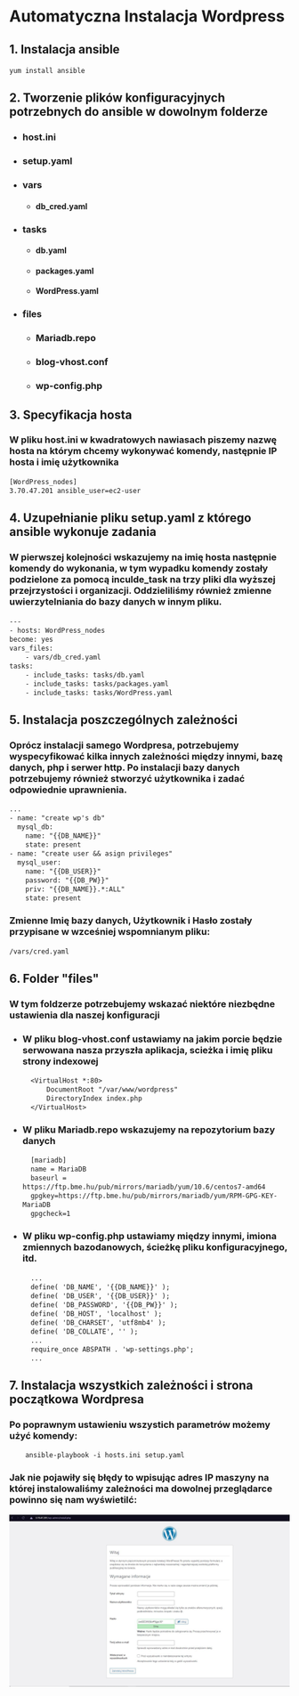 # **Automatyczna Instalacja Wordpress**
## **1.** Instalacja ansible
    yum install ansible 
## **2.** Tworzenie plików konfiguracyjnych potrzebnych do ansible w dowolnym folderze
* ### host.ini
* ### setup.yaml
* ###  vars
    * #### db_cred.yaml
* ###  tasks
    * #### db.yaml
    * #### packages.yaml
    * #### WordPress.yaml
* ### files
    * ### Mariadb.repo
    * ### blog-vhost.conf
    * ### wp-config.php
## **3.** Specyfikacja hosta
### W pliku host.ini w kwadratowych nawiasach piszemy nazwę hosta na którym chcemy wykonywać komendy, następnie IP hosta i imię użytkownika
    [WordPress_nodes]
    3.70.47.201 ansible_user=ec2-user
## **4.** Uzupełnianie pliku setup.yaml z którego ansible wykonuje zadania
### W pierwszej kolejności wskazujemy na imię hosta następnie komendy do wykonania, w tym wypadku komendy zostały podzielone za pomocą inculde_task na trzy pliki dla wyższej przejrzystości i organizacji. Oddzieliliśmy również zmienne uwierzytelniania do bazy danych w innym pliku.
    ---
    - hosts: WordPress_nodes
    become: yes
    vars_files:
        - vars/db_cred.yaml
    tasks:
        - include_tasks: tasks/db.yaml
        - include_tasks: tasks/packages.yaml
        - include_tasks: tasks/WordPress.yaml
## **5.** Instalacja poszczególnych zależności
### Oprócz instalacji samego Wordpresa, potrzebujemy wyspecyfikować kilka innych zależności między innymi, bazę danych, php i serwer http. Po instalacji bazy danych potrzebujemy również stworzyć użytkownika i zadać odpowiednie uprawnienia.
    ...
    - name: "create wp's db"
      mysql_db:
        name: "{{DB_NAME}}"
        state: present
    - name: "create user && asign privileges"
      mysql_user:
        name: "{{DB_USER}}"
        password: "{{DB_PW}}"
        priv: "{{DB_NAME}}.*:ALL"
        state: present
### Zmienne Imię bazy danych, Użytkownik i Hasło zostały przypisane w wzceśniej wspomnianym pliku:
    /vars/cred.yaml
## **6.** Folder "files"
### W tym foldzerze potrzebujemy wskazać niektóre niezbędne ustawienia dla naszej konfiguracji
* ### W pliku blog-vhost.conf ustawiamy na jakim porcie będzie serwowana nasza przyszła aplikacja, scieżka i imię pliku strony indexowej
        <VirtualHost *:80>
            DocumentRoot "/var/www/wordpress"
            DirectoryIndex index.php
        </VirtualHost>
* ### W pliku Mariadb.repo wskazujemy na repozytorium bazy danych
        [mariadb]
        name = MariaDB
        baseurl = https://ftp.bme.hu/pub/mirrors/mariadb/yum/10.6/centos7-amd64
        gpgkey=https://ftp.bme.hu/pub/mirrors/mariadb/yum/RPM-GPG-KEY-MariaDB
        gpgcheck=1
* ###  W pliku wp-config.php ustawiamy między innymi, imiona zmiennych bazodanowych, ścieżkę pliku konfiguracyjnego, itd.
        ...
        define( 'DB_NAME', '{{DB_NAME}}' );
        define( 'DB_USER', '{{DB_USER}}' );
        define( 'DB_PASSWORD', '{{DB_PW}}' );
        define( 'DB_HOST', 'localhost' );
        define( 'DB_CHARSET', 'utf8mb4' );
        define( 'DB_COLLATE', '' );
        ...
        require_once ABSPATH . 'wp-settings.php';
        ...
## **7.** Instalacja wszystkich zależności i strona początkowa Wordpresa
### Po poprawnym ustawieniu wszystich parametrów możemy użyć komendy:
        ansible-playbook -i hosts.ini setup.yaml
### Jak nie pojawiły się błędy to wpisując adres IP maszyny na której instalowaliśmy zależności ma dowolnej przeglądarce powinno się nam wyświetilć:
![Wordpress](img/Wordpress.JPG)
